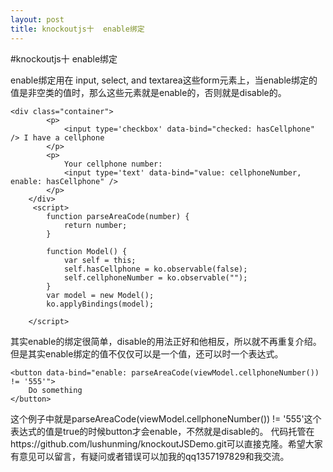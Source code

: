```yaml
---
layout: post
title: knockoutjs十  enable绑定
---
```

#knockoutjs十  enable绑定

enable绑定用在 input, select, and textarea这些form元素上，当enable绑定的值是非空类的值时，那么这些元素就是enable的，否则就是disable的。



```
<div class="container">
        <p>
            <input type='checkbox' data-bind="checked: hasCellphone" /> I have a cellphone
        </p>
        <p>
            Your cellphone number:
            <input type='text' data-bind="value: cellphoneNumber, enable: hasCellphone" />
        </p>
    </div>
     <script>
        function parseAreaCode(number) {
            return number;
        }

        function Model() {
            var self = this;
            self.hasCellphone = ko.observable(false);
            self.cellphoneNumber = ko.observable("");
        }
        var model = new Model();
        ko.applyBindings(model);

    </script>
```
其实enable的绑定很简单，disable的用法正好和他相反，所以就不再重复介绍。
但是其实enable绑定的值不仅仅可以是一个值，还可以时一个表达式。
```
<button data-bind="enable: parseAreaCode(viewModel.cellphoneNumber()) != '555'">
    Do something
</button>
```
这个例子中就是parseAreaCode(viewModel.cellphoneNumber()) != '555'这个表达式的值是true的时候button才会enable，不然就是disable的。
代码托管在https://github.com/lushunming/knockoutJSDemo.git可以直接克隆。希望大家有意见可以留言，有疑问或者错误可以加我的qq1357197829和我交流。

